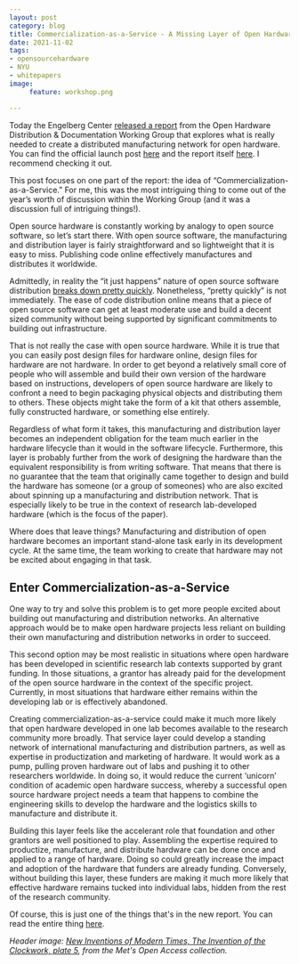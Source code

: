 ```yaml
---
layout: post
category: blog
title: Commercialization-as-a-Service - A Missing Layer of Open Hardware?
date: 2021-11-02
tags:
- opensourcehardware
- NYU
- whitepapers
image:
     feature: workshop.png

---
```


Today the Engelberg Center [released a report](/docs/DistributedManufacturingofOpenHardware.pdf) from the Open Hardware Distribution & Documentation Working Group that explores what is really needed to create a distributed manufacturing network for open hardware.  You can find the official launch post [here](https://www.law.nyu.edu/centers/engelberg/news/2021-11-02-distributed-manufacturing) and the report itself [here](https://www.law.nyu.edu/sites/default/files/DistributedManufacturingofOpenHardware.pdf).  I recommend checking it out.  

This post focuses on one part of the report: the idea of “Commercialization-as-a-Service.”  For me, this was the most intriguing thing to come out of the year’s worth of discussion within the Working Group (and it was a discussion full of intriguing things!).

Open source hardware is constantly working by analogy to open source software, so let’s start there.  With open source software, the manufacturing and distribution layer is fairly straightforward and so lightweight that it is easy to miss.  Publishing code online effectively manufactures and distributes it worldwide.  

Admittedly, in reality the “it just happens” nature of open source software distribution [breaks down pretty quickly](https://www.fordfoundation.org/media/2976/roads-and-bridges-the-unseen-labor-behind-our-digital-infrastructure.pdf).  Nonetheless, “pretty quickly” is not immediately.  The ease of code distribution online means that a piece of open source software can get at least moderate use and build a decent sized community without being supported by significant commitments to building out infrastructure.

That is not really the case with open source hardware.  While it is true that you can easily post design files for hardware online, design files for hardware are not hardware.  In order to get beyond a relatively small core of people who will assemble and build their own version of the hardware based on instructions, developers of open source hardware are likely to confront a need to begin packaging physical objects and distributing them to others.  These objects might take the form of a kit that others assemble, fully constructed hardware, or something else entirely.

Regardless of what form it takes, this manufacturing and distribution layer becomes an independent obligation for the team much earlier in the hardware lifecycle than it would in the software lifecycle.  Furthermore, this layer is probably further from the work of designing the hardware than the equivalent responsibility is from writing software.  That means that there is no guarantee that the team that originally came together to design and build the hardware has someone (or a group of someones) who are also excited about spinning up a manufacturing and distribution network.  That is especially likely to be true in the context of research lab-developed hardware (which is the focus of the paper).

Where does that leave things?  Manufacturing and distribution of open hardware becomes an important stand-alone task early in its development cycle. At the same time, the team working to create that hardware may not be excited about engaging in that task.

## Enter Commercialization-as-a-Service  

One way to try and solve this problem is to get more people excited about building out manufacturing and distribution networks.  An alternative approach would be to make open hardware projects less reliant on building their own manufacturing and distribution networks in order to succeed.

This second option may be most realistic in situations where open hardware has been developed in scientific research lab contexts supported by grant funding.  In those situations, a grantor has already paid for the development of the open source hardware in the context of the specific project.  Currently, in most situations that hardware either remains within the developing lab or is effectively abandoned.  

Creating commercialization-as-a-service could make it much more likely that open hardware developed in one lab becomes available to the research community more broadly.  That service layer could develop a standing network of international manufacturing and distribution partners, as well as expertise in productization and marketing of hardware.  It would work as a pump, pulling proven hardware out of labs and pushing it to other researchers worldwide.  In doing so, it would reduce the current ‘unicorn’ condition of academic open hardware success, whereby a successful open source hardware project needs a team that happens to combine the engineering skills to develop the hardware and the logistics skills to manufacture and distribute it.

Building this layer feels like the accelerant role that foundation and other grantors are well positioned to play.  Assembling the expertise required to productize, manufacture, and distribute hardware can be done once and applied to a range of hardware.  Doing so could greatly increase the impact and adoption of the hardware that funders are already funding.  Conversely, without building this layer, these funders are making it much more likely that effective hardware remains tucked into individual labs, hidden from the rest of the research community.

Of course, this is just one of the things that's in the new report. You can read the entire thing [here](/docs/DistributedManufacturingofOpenHardware.pdf).

*Header image: [New Inventions of Modern Times, The Invention of the Clockwork, plate 5](https://www.metmuseum.org/art/collection/search/659694), from the Met's Open Access collection.*
